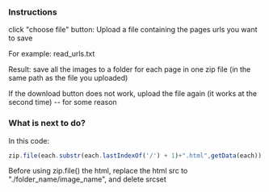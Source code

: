 ### Instructions

click "choose file" button: 
Upload a file containing the pages urls you want to save

For example:
read_urls.txt

Result: save all the images to a folder for each page in one zip file (in the same path as the file you uploaded)

If the download button does not work, upload the file again (it works at the second time) -- for some reason


### What is next to do?
In this code: 
``` javascript
zip.file(each.substr(each.lastIndexOf('/') + 1)+".html",getData(each))     //getData(url): return $.get(url)
```
Before using zip.file() the html, replace the html src to "./folder_name/image_name", and delete srcset
